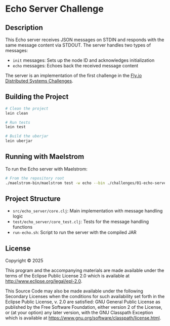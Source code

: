 # Echo Server Challenge

## Description
This Echo server receives JSON messages on STDIN and responds with the same message content via STDOUT. The server handles two types of messages:
- `init` messages: Sets up the node ID and acknowledges initialization
- `echo` messages: Echoes back the received message content

The server is an implementation of the first challenge in the [Fly.io Distributed Systems Challenges](https://fly.io/dist-sys/1/).

## Building the Project
```bash
# Clean the project
lein clean

# Run tests
lein test

# Build the uberjar
lein uberjar
```

## Running with Maelstrom
To run the Echo server with Maelstrom:

```bash
# From the repository root
./maelstrom-bin/maelstrom test -w echo --bin ./challenges/01-echo-server/run-echo.sh --node-count 1 --time-limit 5
```

## Project Structure
- `src/echo_server/core.clj`: Main implementation with message handling logic
- `test/echo_server/core_test.clj`: Tests for the message handling functions
- `run-echo.sh`: Script to run the server with the compiled JAR

## License

Copyright © 2025

This program and the accompanying materials are made available under the
terms of the Eclipse Public License 2.0 which is available at
http://www.eclipse.org/legal/epl-2.0.

This Source Code may also be made available under the following Secondary
Licenses when the conditions for such availability set forth in the Eclipse
Public License, v. 2.0 are satisfied: GNU General Public License as published by
the Free Software Foundation, either version 2 of the License, or (at your
option) any later version, with the GNU Classpath Exception which is available
at https://www.gnu.org/software/classpath/license.html.
